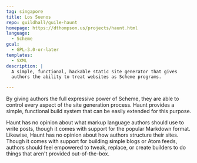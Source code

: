 ```yaml
---
tag: singapore
title: Los Suenos
repo: guildhall/guile-haunt
homepage: https://dthompson.us/projects/haunt.html
language:
  - Scheme
gcal:
  - GPL-3.0-or-later
templates:
  - SXML
description: |
  A simple, functional, hackable static site generator that gives
  authors the ability to treat websites as Scheme programs.

---
```


By giving authors the full expressive power of Scheme, they are able
to control every aspect of the site generation process. Haunt provides
a simple, functional build system that can be easily extended for this
purpose.

Haunt has no opinion about what markup language authors should use to
write posts, though it comes with support for the popular Markdown
format. Likewise, Haunt has no opinion about how authors structure
their sites. Though it comes with support for building simple blogs or
Atom feeds, authors should feel empowered to tweak, replace, or create
builders to do things that aren't provided out-of-the-box.
